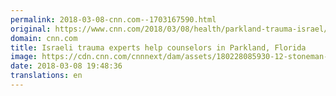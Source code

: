 ```yaml
---
permalink: 2018-03-08-cnn.com--1703167590.html
original: https://www.cnn.com/2018/03/08/health/parkland-trauma-israel/index.html
domain: cnn.com
title: Israeli trauma experts help counselors in Parkland, Florida
image: https://cdn.cnn.com/cnnnext/dam/assets/180228085930-12-stoneman-douglas-students-return-0228-super-tease.jpg
date: 2018-03-08 19:48:36
translations: en
---
```


